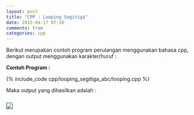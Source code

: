 ```yaml
---
layout: post
title: "CPP : Looping Segitiga"
date: 2015-04-17 07:10
comments: true
categories: cpp 
---
```


Berikut merupakan contoh program perulangan menggunakan bahasa cpp, dengan output menggunakan karakter/huruf :

<!-- more -->

<b>Contoh Program :</b>

{% include_code cpp/looping_segitiga_abc/looping.cpp %}

Maka output yang dihasilkan adalah :

<img src="{{root_url}}/images/blog/cpp/looping_segitiga_abc/output.png" style="border:1px solid grey;margin-top:0.8em">
